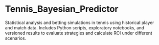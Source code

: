 # Tennis_Bayesian_Predictor
Statistical analysis and betting simulations in tennis using historical player and match data. Includes Python scripts, exploratory notebooks, and versioned results to evaluate strategies and calculate ROI under different scenarios.
